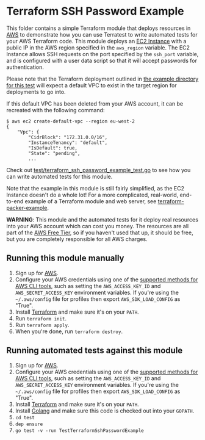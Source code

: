 # Terraform SSH Password Example

This folder contains a simple Terraform module that deploys resources in [AWS](https://aws.amazon.com/) to demonstrate
how you can use Terratest to write automated tests for your AWS Terraform code. This module deploys an [EC2
Instance](https://aws.amazon.com/ec2/) with a public IP in the AWS region specified in the `aws_region` variable. The
EC2 Instance allows SSH requests on the port specified by the `ssh_port` variable, and is configured with a user data
script so that it will accept passwords for authentication.

Please note that the Terraform deployment outlined in
[the example directory for this test](https://github.com/terraform-modules-krish/terratest/blob/v0.23.1/examples/terraform-ssh-password-example) will expect a default VPC to exist in
the target region for deployments to go into.

If this default VPC has been deleted from your AWS account, it can be recreated with the following command:

``` shell
$ aws ec2 create-default-vpc --region eu-west-2
{
    "Vpc": {
        "CidrBlock": "172.31.0.0/16",
        "InstanceTenancy": "default",
        "IsDefault": true,
        "State": "pending",
        ...
```

Check out [test/terraform_ssh_password_example_test.go](https://github.com/terraform-modules-krish/terratest/blob/v0.23.1/test/terraform_ssh_password_example_test.go) to see how you
can write automated tests for this module.

Note that the example in this module is still fairly simplified, as the EC2 Instance doesn't do a whole lot! For a more
complicated, real-world, end-to-end example of a Terraform module and web server, see
[terraform-packer-example](https://github.com/terraform-modules-krish/terratest/blob/v0.23.1/examples/terraform-packer-example).

**WARNING**: This module and the automated tests for it deploy real resources into your AWS account which can cost you
money. The resources are all part of the [AWS Free Tier](https://aws.amazon.com/free/), so if you haven't used that up,
it should be free, but you are completely responsible for all AWS charges.

## Running this module manually

1. Sign up for [AWS](https://aws.amazon.com/).
1. Configure your AWS credentials using one of the [supported methods for AWS CLI
   tools](https://docs.aws.amazon.com/cli/latest/userguide/cli-chap-getting-started.html), such as setting the
   `AWS_ACCESS_KEY_ID` and `AWS_SECRET_ACCESS_KEY` environment variables. If you're using the `~/.aws/config` file for profiles then export `AWS_SDK_LOAD_CONFIG` as "True".
1. Install [Terraform](https://www.terraform.io/) and make sure it's on your `PATH`.
1. Run `terraform init`.
1. Run `terraform apply`.
1. When you're done, run `terraform destroy`.

## Running automated tests against this module

1. Sign up for [AWS](https://aws.amazon.com/).
1. Configure your AWS credentials using one of the [supported methods for AWS CLI
   tools](https://docs.aws.amazon.com/cli/latest/userguide/cli-chap-getting-started.html), such as setting the
   `AWS_ACCESS_KEY_ID` and `AWS_SECRET_ACCESS_KEY` environment variables. If you're using the `~/.aws/config` file for profiles then export `AWS_SDK_LOAD_CONFIG` as "True".
1. Install [Terraform](https://www.terraform.io/) and make sure it's on your `PATH`.
1. Install [Golang](https://golang.org/) and make sure this code is checked out into your `GOPATH`.
1. `cd test`
1. `dep ensure`
1. `go test -v -run TestTerraformSshPasswordExample`
